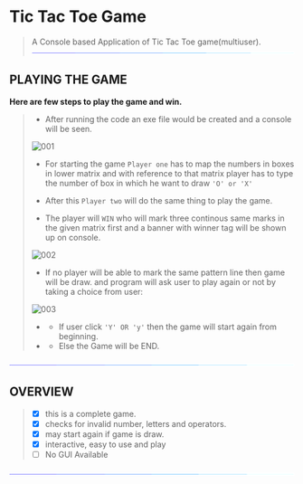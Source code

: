 # Tic Tac Toe Game

> A Console based Application of Tic Tac Toe game(multiuser). 
<img src="https://github.com/MLX15/MLX15/blob/master/a.gif"></a>

## PLAYING THE GAME
 **Here are few steps to play the game and win.**
 > * After running the code an exe file would be created and a console will be seen. 
 >
 > ![001](https://user-images.githubusercontent.com/78251168/173621686-336db59f-045d-45fa-8ef7-6b7affa3d457.png)
 >
> * For starting the game `Player one` has to map the numbers in boxes in lower matrix and with reference to that matrix player has to type the number of box in which he want to draw `'O' or 'X'` 
> 
> * After this `Player two` will do the same thing to play the game.
> 
> * The player will `WIN` who will mark three continous same marks in the given matrix first and a banner with winner tag will be shown up on console. 
>
> ![002](https://user-images.githubusercontent.com/78251168/173621781-f2af1f07-0519-41fc-b36c-78788b6793f7.png)
> 
> * If no player will be able to mark the same pattern line then game will be draw. and program will ask user to play again or not by taking a choice from user: 
>
> ![003](https://user-images.githubusercontent.com/78251168/173621739-8e5ba85a-1b2b-4180-b7f8-5a2ea6b5f37b.png)
> 
> * * If user click `'Y' OR 'y'` then the game will start again from beginning.
> * * Else the Game will be END.

<img src="https://github.com/MLX15/MLX15/blob/master/a.gif"></a>
 
 ## OVERVIEW
 > - [x] this is a complete game.
 > - [x] checks for invalid number, letters and operators.
 > - [x] may start again if game is draw.
 > - [x] interactive, easy to use and play
 > - [ ] No GUI Available

<img src="https://github.com/MLX15/MLX15/blob/master/a.gif"></a>


